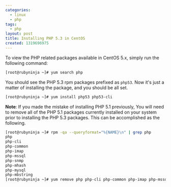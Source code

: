 ```yaml
---
categories:
  - linux
  - php
tags:
  - php
layout: post
title: Installing PHP 5.3 in CentOS
created: 1319696975
---
```


To view the PHP related packages available in CentOS 5.x, simply run the following command:

```bash
[root@rubyninja ~]# yum search php
```

You should see the PHP 5.3 rpm packages prefixed as `php53`. Now it's just a matter of installing the package, and you should be all set.

```bash
[root@rubyninja ~]# yum install php53 php53-cli
```

**Note**: If you made the mistake of installing PHP 5.1 previously, You will need to remove all of the PHP 5.1 packages currently installed on your system prior to installing the PHP 5.3 packages.
This can be accomplished as the following.

```bash
[root@rubyninja ~]# rpm -qa --queryformat="%{NAME}\n" | grep php
php
php-cli
php-common
php-imap
php-mssql
php-snmp
php-mhash
php-mysql
php-mbstring
[root@rubyninja ~]# yum remove php php-cli php-common php-imap php-mssql php-snmp php-mhash php-mysql php-mbstring
```
